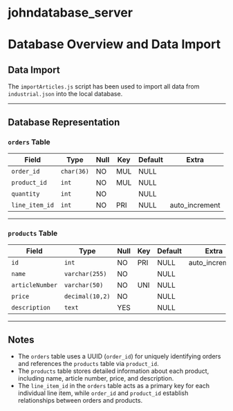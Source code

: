 # johndatabase_server

# Database Overview and Data Import

## Data Import

The `importArticles.js` script has been used to import all data from `industrial.json` into the local database.

---

## Database Representation

### `orders` Table

| Field        | Type      | Null | Key | Default | Extra          |
|--------------|-----------|------|-----|---------|----------------|
| `order_id`   | `char(36)`| NO   | MUL | NULL    |                |
| `product_id` | `int`     | NO   | MUL | NULL    |                |
| `quantity`   | `int`     | NO   |     | NULL    |                |
| `line_item_id` | `int`   | NO   | PRI | NULL    | auto_increment |

---

### `products` Table

| Field         | Type           | Null | Key | Default | Extra          |
|---------------|----------------|------|-----|---------|----------------|
| `id`          | `int`          | NO   | PRI | NULL    | auto_increment |
| `name`        | `varchar(255)` | NO   |     | NULL    |                |
| `articleNumber` | `varchar(50)` | NO   | UNI | NULL    |                |
| `price`       | `decimal(10,2)`| NO   |     | NULL    |                |
| `description` | `text`         | YES  |     | NULL    |                |

---

## Notes

- The `orders` table uses a UUID (`order_id`) for uniquely identifying orders and references the `products` table via `product_id`.
- The `products` table stores detailed information about each product, including name, article number, price, and description.
- The `line_item_id` in the `orders` table acts as a primary key for each individual line item, while `order_id` and `product_id` establish relationships between orders and products.
